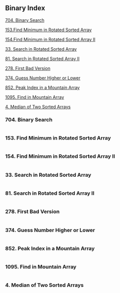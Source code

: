 
## Binary Index
[704. Binary Search](#704-binary-search)

[153.Find Minimum in Rotated Sorted Array](#153-find-minimum-in-rotated-sorted-array)

[154.Find Minimum in Rotated Sorted Array II](#154-find-minimum-in-rotated-sorted-array-ii)

[33. Search in Rotated Sorted Array](#33-search-in-rotated-sorted-array)

[81. Search in Rotated Sorted Array II](#81-search-in-rotated-sorted-array-ii)

[278. First Bad Version](#278-first-bad-version)

[374. Guess Number Higher or Lower](#374-guess-number-higher-or-lower)

[852. Peak Index in a Mountain Array](#852-peak-index-in-a-mountain-array)

[1095. Find in Mountain Array](#1095-find-in-mountain-array)

[4. Median of Two Sorted Arrays](#4-median-of-two-sorted-arrays)

### 704. Binary Search
```javascript
```


### 153. Find Minimum in Rotated Sorted Array
    
```javascript

```


### 154. Find Minimum in Rotated Sorted Array II
```javascript

```

### 33. Search in Rotated Sorted Array

```javascript

```


### 81. Search in Rotated Sorted Array II
```javascript

```

### 278. First Bad Version

```javascript

```

### 374. Guess Number Higher or Lower
```javascript

```

### 852. Peak Index in a Mountain Array
```javascript

```
### 1095. Find in Mountain Array
```javascript

```
### 4. Median of Two Sorted Arrays
```javascript

```





